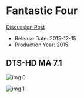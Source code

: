 # Fantastic Four

[Discussion Post](https://www.avsforum.com/threads/bass-eq-for-filtered-movies.2995212/post-56811956)

* Release Date: 2015-12-15
* Production Year: 2015

## DTS-HD MA 7.1

![img 0](https://fanart.tv/fanart/movies/166424/moviethumb/the-fantastic-four-55428beb2b180.jpg)

![img 1](https://i.imgur.com/oc9khmJ.png)

